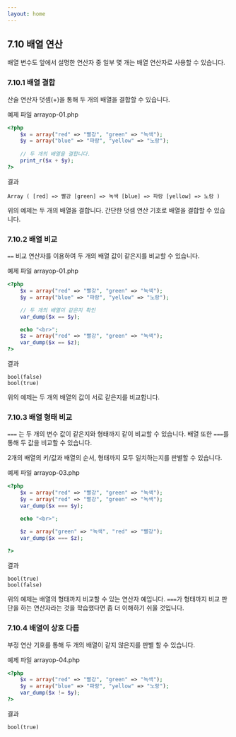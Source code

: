 ```yaml
---
layout: home
---
```

## 7.10 배열 연산
배열 변수도 앞에서 설명한 연산자 중 일부 몇 개는 배열 연산자로 사용할 수 있습니다.  

### 7.10.1 배열 결합
산술 연산자 덧셈(+)을 통해 두 개의 배열을 결합할 수 있습니다.  

예제 파일 arrayop-01.php
```php
<?php
	$x = array("red" => "빨강", "green" => "녹색");  
	$y = array("blue" => "파랑", "yellow" => "노랑");  
	
	// 두 개의 배열을 결합니다.
	print_r($x + $y); 
?> 
```

결과
```
Array ( [red] => 빨강 [green] => 녹색 [blue] => 파랑 [yellow] => 노랑 ) 
```

위의 예제는 두 개의 배열을 결합니다. 간단한 덧셈 연산 기호로 배열을 결합할 수 있습니다.  

### 7.10.2 배열 비교
`==` 비교 연산자를 이용하여 두 개의 배열 값이 같은지를 비교할 수 있습니다.  

예제 파일 arrayop-01.php
```php
<?php
	$x = array("red" => "빨강", "green" => "녹색");  
	$y = array("blue" => "파랑", "yellow" => "노랑"); 

	// 두 개의 배열이 같은지 확인
	var_dump($x == $y);

	echo "<br>";
	$z = array("red" => "빨강", "green" => "녹색");
	var_dump($x == $z);	
?>
```

결과
```
bool(false)
bool(true)
```

위의 예제는 두 개의 배열의 값이 서로 같은지를 비교합니다.  

### 7.10.3 배열 형태 비교
`===` 는 두 개의 변수 값이 같은지와 형태까지 같이 비교할 수 있습니다. 배열 또한 `===`를 통해 두 값을 비교할 수 있습니다.  

2개의 배열의 키/값과 배열의 순서, 형태까지 모두 일치하는지를 판별할 수 있습니다.  

예제 파일 arrayop-03.php
```php
<?php
	$x = array("red" => "빨강", "green" => "녹색");  
	$y = array("red" => "빨강", "green" => "녹색");
	var_dump($x === $y);

	echo "<br>";

	$z = array("green" => "녹색", "red" => "빨강");
	var_dump($x === $z);
	
?> 
```

결과
```
bool(true)
bool(false) 
```

위의 예제는 배열의 형태까지 비교할 수 있는 연산자 예입니다. `===`가 형태까지 비교 판단을 하는 연산자라는 것을 학습했다면 좀 더 이해하기 쉬울 것입니다.  

### 7.10.4 배열이 상호 다름
부정 연산 기호를 통해 두 개의 배열이 같지 않은지를 판별 할 수 있습니다.  

예제 파일 arrayop-04.php
```php
<?php
	$x = array("red" => "빨강", "green" => "녹색");  
	$y = array("blue" => "파랑", "yellow" => "노랑");  
	var_dump($x != $y);
?> 
```

결과
```
bool(true)
```

